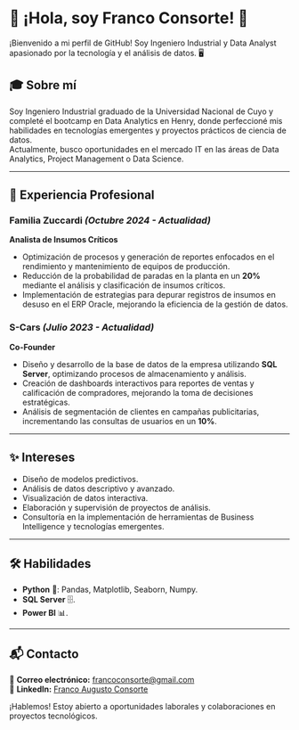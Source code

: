 # 🚀 ¡Hola, soy Franco Consorte! 👋  
¡Bienvenido a mi perfil de GitHub! Soy Ingeniero Industrial y Data Analyst apasionado por la tecnología y el análisis de datos. 🖥️  

## 🎓 Sobre mí  
Soy Ingeniero Industrial graduado de la Universidad Nacional de Cuyo y completé el bootcamp en Data Analytics en Henry, donde perfeccioné mis habilidades en tecnologías emergentes y proyectos prácticos de ciencia de datos.  
Actualmente, busco oportunidades en el mercado IT en las áreas de Data Analytics, Project Management o Data Science.  

---

## 💼 Experiencia Profesional  

### **Familia Zuccardi** *(Octubre 2024 - Actualidad)*  
**Analista de Insumos Críticos**  
- Optimización de procesos y generación de reportes enfocados en el rendimiento y mantenimiento de equipos de producción.  
- Reducción de la probabilidad de paradas en la planta en un **20%** mediante el análisis y clasificación de insumos críticos.  
- Implementación de estrategias para depurar registros de insumos en desuso en el ERP Oracle, mejorando la eficiencia de la gestión de datos.  

### **S-Cars** *(Julio 2023 - Actualidad)*  
**Co-Founder**  
- Diseño y desarrollo de la base de datos de la empresa utilizando **SQL Server**, optimizando procesos de almacenamiento y análisis.  
- Creación de dashboards interactivos para reportes de ventas y calificación de compradores, mejorando la toma de decisiones estratégicas.  
- Análisis de segmentación de clientes en campañas publicitarias, incrementando las consultas de usuarios en un **10%**.  

---

## ✨ Intereses  
- Diseño de modelos predictivos.  
- Análisis de datos descriptivo y avanzado.  
- Visualización de datos interactiva.  
- Elaboración y supervisión de proyectos de análisis.  
- Consultoría en la implementación de herramientas de Business Intelligence y tecnologías emergentes.  

---

## 🛠️ Habilidades  
- **Python** 🐍: Pandas, Matplotlib, Seaborn, Numpy.  
- **SQL Server** 🗄️.  
- **Power BI** 📊.  

---

## 📬 Contacto  
📧 **Correo electrónico:** [francoconsorte@gmail.com](mailto:francoconsorte@gmail.com)  
💼 **LinkedIn:** [Franco Augusto Consorte](https://www.linkedin.com/in/franco-augusto-consorte)  

¡Hablemos! Estoy abierto a oportunidades laborales y colaboraciones en proyectos tecnológicos.


